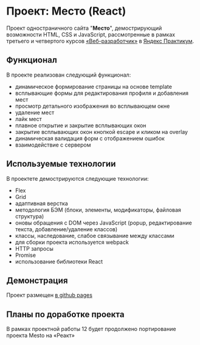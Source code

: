 # Проект: Место (React)

Проект одностраничного сайта "**Место**", демострирующий возможности HTML, CSS и JavaScript,
рассмотренные в рамках третьего и четвертого курсов [«Веб-разработчик»](https://practicum.yandex.ru/web/) в [Яндекс Практикум](https://practicum.yandex.ru/).

## **Функционал**
В проекте реализован следующий функционал:
* динамическое формирование страницы на основе template
* всплывающие формы для редактирования профиля и добавления мест
* просмотр детального изображения во всплывающем окне
* удаление мест
* лайк мест
* плавное открытие и закрытие всплывающих окон
* закрытие всплывающих окон кнопкой escape и кликом на overlay
* динамическая валидация форм с отображением ошибок
* взаимодействие с сервером

## **Используемые технологии**

В проектете демострируются следующие технологии:
* Flex
* Grid
* адаптивная верстка
* методология БЭМ (блоки, элементы, модификаторы, файловая структура)
* оновы обращения с DOM через JavaScript (popup, редактирование текста, добавление/удаление классов)
* классы, наследование, слабое связывание между классами
* для сборки проекта используется webpack
* HTTP запросы
* Promise
* использование библиотеки React

## **Демонстрация**

Проект размещен [в github pages](https://kpvakhrushev.github.io/mesto-react/)

## **Планы по доработке проекта**
В рамках проектной работы 12 будет продолжено портирование проекта Mesto на «Реакт»
